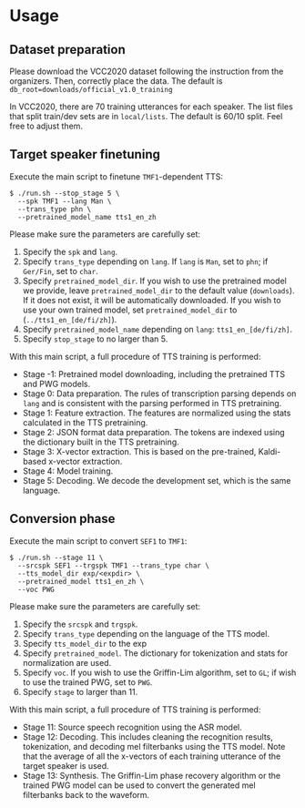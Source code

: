 # Usage

## Dataset preparation

Please download the VCC2020 dataset following the instruction from the organizers. Then, correctly place the data. The default is `db_root=downloads/official_v1.0_training`

In VCC2020, there are 70 training utterances for each speaker. The list files that split train/dev sets are in `local/lists`. The default is 60/10 split. Feel free to adjust them.

## Target speaker finetuning

Execute the main script to finetune `TMF1`-dependent TTS:

```
$ ./run.sh --stop_stage 5 \
  --spk TMF1 --lang Man \
  --trans_type phn \
  --pretrained_model_name tts1_en_zh
```

Please make sure the parameters are carefully set:

1. Specify the `spk` and `lang`.
2. Specify `trans_type` depending on `lang`. If `lang` is `Man`, set to `phn`; if `Ger/Fin`, set to `char`.
3. Specify `pretrained_model_dir`. If you wish to use the pretrained model we provide, leave `pretrained_model_dir` to the default value (`downloads`). If it does not exist, it will be automatically downloaded. If you wish to use your own trained model, set `pretrained_model_dir` to (`../tts1_en_[de/fi/zh]`).
4. Specify `pretrained_model_name` depending on `lang`: `tts1_en_[de/fi/zh]`.
5. Specify `stop_stage` to no larger than 5.

With this main script, a full procedure of TTS training is performed:

- Stage -1: Pretrained model downloading, including the pretrained TTS and PWG models.
- Stage 0: Data preparation. The rules of transcription parsing depends on `lang` and is consistent with the parsing performed in TTS pretraining.
- Stage 1: Feature extraction. The features are normalized using the stats calculated in the TTS pretraining.
- Stage 2: JSON format data preparation. The tokens are indexed using the dictionary built in the TTS pretraining.
- Stage 3: X-vector extraction. This is based on the pre-trained, Kaldi-based x-vector extraction.
- Stage 4: Model training.
- Stage 5: Decoding. We decode the development set, which is the same language.


## Conversion phase

Execute the main script to convert `SEF1` to `TMF1`:

```
$ ./run.sh --stage 11 \
  --srcspk SEF1 --trgspk TMF1 --trans_type char \
  --tts_model_dir exp/<expdir> \
  --pretrained_model tts1_en_zh \
  --voc PWG
```

Please make sure the parameters are carefully set:

1. Specify the `srcspk` and `trgspk`.
2. Specify `trans_type` depending on the language of the TTS model.
3. Specify `tts_model_dir` to the exp
4. Specify `pretrained_model`. The dictionary for tokenization and stats for normalization are used.
5. Specify `voc`. If you wish to use the Griffin-Lim algorithm, set to `GL`; if wish to use the trained PWG, set to `PWG`. 
6. Specify `stage` to larger than 11.

With this main script, a full procedure of TTS training is performed:

- Stage 11: Source speech recognition using the ASR model.
- Stage 12: Decoding. This includes cleaning the recognition results, tokenization, and decoding mel filterbanks using the TTS model. Note that the average of all the x-vectors of each training utterance of the target speaker is used.
- Stage 13: Synthesis. The Griffin-Lim phase recovery algorithm or the trained PWG model can be used to convert the generated mel filterbanks back to the waveform.

